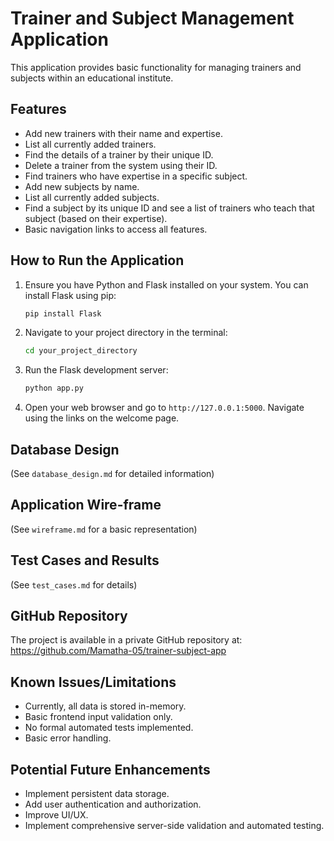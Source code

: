 # Trainer and Subject Management Application

This application provides basic functionality for managing trainers and subjects within an educational institute.

## Features

* Add new trainers with their name and expertise.
* List all currently added trainers.
* Find the details of a trainer by their unique ID.
* Delete a trainer from the system using their ID.
* Find trainers who have expertise in a specific subject.
* Add new subjects by name.
* List all currently added subjects.
* Find a subject by its unique ID and see a list of trainers who teach that subject (based on their expertise).
* Basic navigation links to access all features.

## How to Run the Application

1.  Ensure you have Python and Flask installed on your system. You can install Flask using pip:
    ```bash
    pip install Flask
    ```
2.  Navigate to your project directory in the terminal:
    ```bash
    cd your_project_directory
    ```
3.  Run the Flask development server:
    ```bash
    python app.py
    ```
4.  Open your web browser and go to `http://127.0.0.1:5000`. Navigate using the links on the welcome page.

## Database Design

(See `database_design.md` for detailed information)

## Application Wire-frame

(See `wireframe.md` for a basic representation)

## Test Cases and Results

(See `test_cases.md` for details)

## GitHub Repository

The project is available in a private GitHub repository at: https://github.com/Mamatha-05/trainer-subject-app

## Known Issues/Limitations

* Currently, all data is stored in-memory.
* Basic frontend input validation only.
* No formal automated tests implemented.
* Basic error handling.

## Potential Future Enhancements

* Implement persistent data storage.
* Add user authentication and authorization.
* Improve UI/UX.
* Implement comprehensive server-side validation and automated testing.
